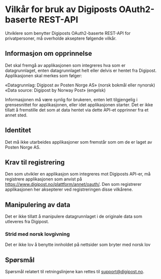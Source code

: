 # Vilkår for bruk av Digiposts OAuth2-baserte REST-API

Utviklere som benytter Digiposts OAuth2-baserte REST-API for privatpersoner, må overholde akseptere følgende vilkår.

## Informasjon om opprinnelse

Det skal fremgå av applikasjonen som integreres hva som er datagrunnlaget, enten datagrunnlaget helt eller delvis er hentet fra Digipost. Applikasjonen skal merkes som følger:

«Datagrunnlag: Digipost av Posten Norge AS» (norsk bokmål eller nynorsk)
«Data source: Digipost by Norway Post» (engelsk)

Informasjonen må være synlig for brukeren, enten lett tilgjengelig i grensesnittet for applikasjonen, eller idet applikasjonen starter. Det er ikke tillatt å fremstille det som at data hentet via dette API-et opprinner fra et annet sted.

## Identitet

Det må ikke utarbeides applikasjoner som fremstår som om de er laget av Posten Norge AS.

## Krav til registrering

Den som utvikler en applikasjon som integreres mot Digiposts API-er, må registrere applikasjonen som anvist på https://www.digipost.no/plattform/annet/oauth/. Den som registrerer applikasjonen her aksepterer ved registreringen disse vilkårene.

## Manipulering av data

Det er ikke tillatt å manipulere datagrunnlaget i de originale data som utleveres fra Digipost.

### Strid med norsk lovgivning

Det er ikke lov å benytte innholdet på nettsider som bryter med norsk lov

## Spørsmål

Spørsmål relatert til retningslinjene kan rettes til support@digipost.no.
